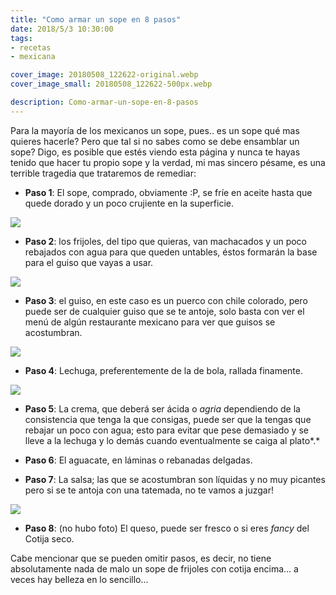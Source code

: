 ```yaml
---
title: "Como armar un sope en 8 pasos"
date: 2018/5/3 10:30:00
tags:
- recetas
- mexicana

cover_image: 20180508_122622-original.webp
cover_image_small: 20180508_122622-500px.webp

description: Como-armar-un-sope-en-8-pasos
---
```



Para la mayoría de los mexicanos un sope, pues.. es un sope qué mas quieres hacerle? Pero que tal si no sabes como se debe ensamblar un sope? Digo, es posible que estés viendo esta página y nunca te hayas tenido que hacer tu propio sope y la verdad, mi mas sincero pésame, es una terrible tragedia que trataremos de remediar:


* **Paso 1**: El sope, comprado, obviamente :P, se fríe en aceite hasta que quede dorado y un poco crujiente en la superficie.

[![](20180508_122331)](20180508_122331-original.webp)


* **Paso 2**: los frijoles, del tipo que quieras, van machacados y un poco rebajados con agua para que queden untables, éstos formarán la base para el guiso que vayas a usar.

[![](20180508_122349)](20180508_122349-original.webp)

* **Paso 3**: el guiso, en este caso es un puerco con chile colorado, pero puede ser de cualquier guiso que se te antoje, solo basta con ver el menú de algún restaurante mexicano para ver que guisos se acostumbran.

[![](20180508_122421)](20180508_122421-original.webp)

* **Paso 4**: Lechuga, preferentemente de la de bola, rallada finamente.

[![](20180508_122458)](20180508_122458-original.webp)

* **Paso 5**: La crema, que deberá ser ácida o *agria* dependiendo de la consistencia que tenga la que consigas, puede ser que la tengas que rebajar un poco con agua; esto para evitar que pese demasiado y se lleve a la lechuga y lo demás cuando eventualmente se caiga al plato*.*

* **Paso 6**: El aguacate, en láminas o rebanadas delgadas.

* **Paso 7**: La salsa; las que se acostumbran son líquidas y no muy picantes pero si se te antoja con una tatemada, no te vamos a juzgar!

[![](20180508_122622)](20180508_122622-original.webp)

* **Paso 8**: (no hubo foto) El queso, puede ser fresco o si eres *fancy* del Cotija seco.

Cabe mencionar que se pueden omitir pasos, es decir, no tiene absolutamente nada de malo un sope de frijoles con cotija encima... a veces hay belleza en lo sencillo...
